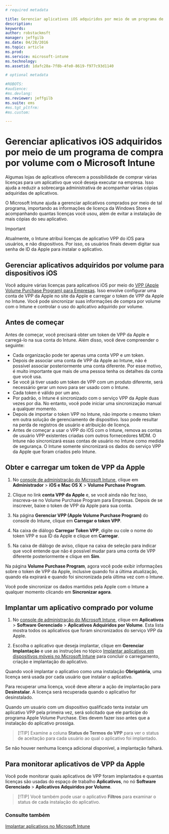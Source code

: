 ```yaml
---
# required metadata

title: Gerenciar aplicativos iOS adquiridos por meio de um programa de compra por volume | Microsoft Intune
description:
keywords:
author: robstackmsft
manager: jeffgilb
ms.date: 04/28/2016
ms.topic: article
ms.prod:
ms.service: microsoft-intune
ms.technology:
ms.assetid: 1dafc28a-7f8b-4fe0-8619-f977c93d1140

# optional metadata

#ROBOTS:
#audience:
#ms.devlang:
ms.reviewer: jeffgilb
ms.suite: ems
#ms.tgt_pltfrm:
#ms.custom:

---
```


# Gerenciar aplicativos iOS adquiridos por meio de um programa de compra por volume com o Microsoft Intune
Algumas lojas de aplicativos oferecem a possibilidade de comprar várias licenças para um aplicativo que você deseja executar na empresa. Isso ajuda a reduzir a sobrecarga administrativa de acompanhar várias cópias adquiridas de aplicativos.

O Microsoft Intune ajuda a gerenciar aplicativos comprados por meio de tal programa, importando as informações de licença da Windows Store e acompanhando quantas licenças você usou, além de evitar a instalação de mais cópias do seu aplicativo.

> [!Important]
> Atualmente, o Intune atribui licenças de aplicativo VPP do iOS para usuários, e não dispositivos. Por isso, os usuários finais devem digitar sua senha de ID da Apple para instalar o aplicativo.

## Gerenciar aplicativos adquiridos por volume para dispositivos iOS
Você adquire várias licenças para aplicativos iOS por meio do [VPP (Apple Volume Purchase Program) para Empresas](http://www.apple.com/business/vpp/). Isso envolve configurar uma conta de VPP da Apple no site da Apple e carregar o token de VPP da Apple no Intune.  Você pode sincronizar suas informações de compra por volume com o Intune e controlar o uso do aplicativo adquirido por volume.

## Antes de começar
Antes de começar, você precisará obter um token de VPP da Apple e carregá-lo na sua conta do Intune. Além disso, você deve compreender o seguinte:

* Cada organização pode ter apenas uma conta VPP e um token.
* Depois de associar uma conta de VPP da Apple ao Intune, não é possível associar posteriormente uma conta diferente. Por esse motivo, é muito importante que mais de uma pessoa tenha os detalhes da conta que você usa.
* Se você já tiver usado um token de VPP com um produto diferente, será necessário gerar um novo para ser usado com o Intune.
* Cada token é válido por um ano.
* Por padrão, o Intune é sincronizado com o serviço VPP da Apple duas vezes por dia. No entanto, você pode iniciar uma sincronização manual a qualquer momento.
* Depois de importar o token VPP no Intune, não importe o mesmo token em outra solução de gerenciamento de dispositivo. Isso pode resultar na perda de registros de usuário e atribuição de licença.
* Antes de começar a usar o VPP do iOS com o Intune, remova as contas de usuário VPP existentes criadas com outros fornecedores MDM. O Intune não sincronizará essas contas de usuário no Intune como medida de segurança. O Intune somente sincronizará os dados do serviço VPP da Apple que foram criados pelo Intune. 

## Obter e carregar um token de VPP da Apple

1.  No [console de administração do Microsoft Intune](https://manage.microsoft.com), clique em **Administrador** &gt; **iOS e Mac OS X** &gt;  **Volume Purchase Program**.

2.  Clique no link **conta VPP da Apple** e, se você ainda não fez isso, inscreva-se no Volume Purchase Program para Empresas. Depois de se inscrever, baixe o token de VPP da Apple para sua conta.

3.  Na página **Gerenciar VPP (Apple Volume Purchase Program)** do console do Intune, clique em **Carregar o token VPP**.

4.  Na caixa de diálogo **Carregar Token VPP**, digite ou cole o nome do token VPP e sua ID da Apple e clique em **Carregar**.

5.  Na caixa de diálogo de aviso, clique na caixa de seleção para indicar que você entende que não é possível mudar para uma conta de VPP diferente posteriormente e clique em **Sim**.

Na página **Volume Purchase Program**, agora você pode exibir informações sobre o token de VPP da Apple, inclusive quando foi a última atualização, quando ela expirará e quando foi sincronizada pela última vez com o Intune.

Você pode sincronizar os dados mantidos pela Apple com o Intune a qualquer momento clicando em **Sincronizar agora**.

## Implantar um aplicativo comprado por volume

1.  No [console de administração do Microsoft Intune](https://manage.microsoft.com), clique em **Aplicativos** &gt; **Software Gerenciado** &gt; **Aplicativos Adquiridos por Volume**. Esta lista mostra todos os aplicativos que foram sincronizados do serviço VPP da Apple.

2.  Escolha o aplicativo que deseja implantar, clique em **Gerenciar Implantação** e use as instruções no tópico [Implantar aplicativos em dispositivos móveis no Microsoft Intune](deploy-apps-in-microsoft-intune.md) para concluir o carregamento, criação e implantação do aplicativo.

Quando você implantar o aplicativo como uma instalação **Obrigatória**, uma licença será usada por cada usuário que instalar o aplicativo.

Para recuperar uma licença, você deve alterar a ação de implantação para **Desinstalar**. A licença será recuperada quando o aplicativo for desinstalado.

Quando um usuário com um dispositivo qualificado tenta instalar um aplicativo VPP pela primeira vez, será solicitado que ele participe do programa Apple Volume Purchase. Eles devem fazer isso antes que a instalação do aplicativo prossiga.

> [!TIP] Examine a coluna **Status de Termos do VPP** para ver o status de aceitação para cada usuário ao qual o aplicativo foi implantado.

Se não houver nenhuma licença adicional disponível, a implantação falhará.

## Para monitorar aplicativos de VPP da Apple
Você pode monitorar quais aplicativos de VPP foram implantados e quantas licenças são usadas do espaço de trabalho **Aplicativos**, no nó **Software Gerenciado** &gt; **Aplicativos Adquiridos por Volume**.

> [!TIP] Você também pode usar o aplicativo **Filtros** para examinar o status de cada instalação do aplicativo.

### Consulte também
[Implantar aplicativos no Microsoft Intune](deploy-apps-in-microsoft-intune.md)



<!--HONumber=May16_HO4-->


